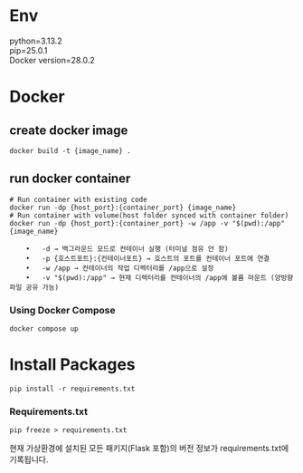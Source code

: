 # Env

python=3.13.2 <br />
pip=25.0.1 <br />
Docker version=28.0.2 <br />

# Docker

## create docker image

```
docker build -t {image_name} .
```

## run docker container

```
# Run container with existing code
docker run -dp {host_port}:{container_port} {image_name}
# Run container with volume(host folder synced with container folder)
docker run -dp {host_port}:{container_port} -w /app -v "$(pwd):/app" {image_name}
```

```
	•	-d → 백그라운드 모드로 컨테이너 실행 (터미널 점유 안 함)
	•	-p {호스트포트}:{컨테이너포트} → 호스트의 포트를 컨테이너 포트에 연결
	•	-w /app → 컨테이너의 작업 디렉터리를 /app으로 설정
	•	-v "$(pwd):/app" → 현재 디렉터리를 컨테이너의 /app에 볼륨 마운트 (양방향 파일 공유 가능)
```

### Using Docker Compose

```
docker compose up
```

# Install Packages

```
pip install -r requirements.txt
```

### Requirements.txt

```
pip freeze > requirements.txt
```

현재 가상환경에 설치된 모든 패키지(Flask 포함)의 버전 정보가 requirements.txt에 기록됩니다.
